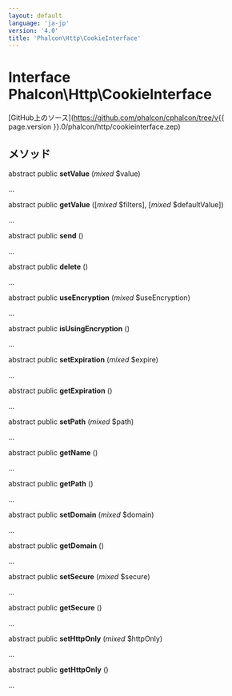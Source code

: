 ```yaml
---
layout: default
language: 'ja-jp'
version: '4.0'
title: 'Phalcon\Http\CookieInterface'
---
```

# Interface **Phalcon\Http\CookieInterface**

[GitHub上のソース](https://github.com/phalcon/cphalcon/tree/v{{ page.version }}.0/phalcon/http/cookieinterface.zep)

## メソッド

abstract public **setValue** (*mixed* $value)

...

abstract public **getValue** ([*mixed* $filters], [*mixed* $defaultValue])

...

abstract public **send** ()

...

abstract public **delete** ()

...

abstract public **useEncryption** (*mixed* $useEncryption)

...

abstract public **isUsingEncryption** ()

...

abstract public **setExpiration** (*mixed* $expire)

...

abstract public **getExpiration** ()

...

abstract public **setPath** (*mixed* $path)

...

abstract public **getName** ()

...

abstract public **getPath** ()

...

abstract public **setDomain** (*mixed* $domain)

...

abstract public **getDomain** ()

...

abstract public **setSecure** (*mixed* $secure)

...

abstract public **getSecure** ()

...

abstract public **setHttpOnly** (*mixed* $httpOnly)

...

abstract public **getHttpOnly** ()

...